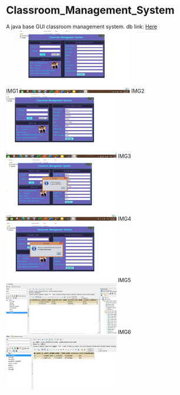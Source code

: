 # Classroom_Management_System
A java base GUI classroom management system.
db link: <a href="https://github.com/KZTanvir/Classroom-Management-System">Here</a>
<br>
IMG1
<img
  src="/demo/Capture.JPG"
  alt="Demo"
  title="My Image"
  style="display: inline-block; margin: 0 auto; max-width: 300px">
IMG2
<img
  src="/demo/Capture1.JPG"
  alt="Demo"
  title="My Image"
  style="display: inline-block; margin: 0 auto; max-width: 300px">
IMG3
<img
  src="/demo/Capture2.JPG"
  alt="Demo"
  title="My Image"
  style="display: inline-block; margin: 0 auto; max-width: 300px">
IMG4
<img
  src="/demo/Capture3.JPG"
  alt="Demo"
  title="My Image"
  style="display: inline-block; margin: 0 auto; max-width: 300px">
IMG5
<img
  src="/demo/Capture4.JPG"
  alt="Demo"
  title="My Image"
  style="display: inline-block; margin: 0 auto; max-width: 300px">
IMG6
<img
  src="/demo/Capture5.JPG"
  alt="Demo"
  title="My Image"
  style="display: inline-block; margin: 0 auto; max-width: 300px">
